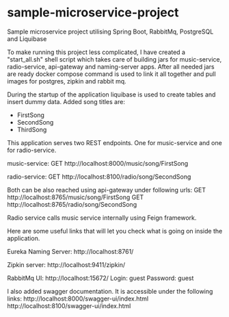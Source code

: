 # sample-microservice-project
Sample microservice project utilising Spring Boot, RabbitMq, PostgreSQL and Liquibase

To make running this project less complicated, I have created a "start_all.sh" shell script which takes care of building jars for music-service, radio-service, api-gateway and naming-server apps. After all needed jars are ready docker compose command is used to link it all together and pull images for postgres, zipkin and rabbit mq.

During the startup of the application liquibase is used to create tables and insert dummy data.
Added song titles are: 
- FirstSong
- SecondSong
- ThirdSong

This application serves two REST endpoints. One for music-service and one for radio-service. 

music-service: 
GET http://localhost:8000/music/song/FirstSong

radio-service:
GET http://localhost:8100/radio/song/SecondSong

Both can be also reached using api-gateway under following urls:
GET http://localhost:8765/music/song/FirstSong
GET http://localhost:8765/radio/song/SecondSong

Radio service calls music service internally using Feign framework. 

Here are some useful links that will let you check what is going on inside the application.

Eureka Naming Server:
http://localhost:8761/

Zipkin server:
http://localhost:9411/zipkin/

RabbitMq UI: 
http://localhost:15672/
Login: guest
Password: guest


I also added swagger documentation. It is accessible under the following links:
http://localhost:8000/swagger-ui/index.html
http://localhost:8100/swagger-ui/index.html







